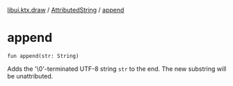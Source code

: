 [libui.ktx.draw](../README.md) / [AttributedString](README.md) / [append](append.md)

# append

`fun append(str: String)`

Adds the '\\0'-terminated UTF-8 string `str` to the end. The new substring will be unattributed.
